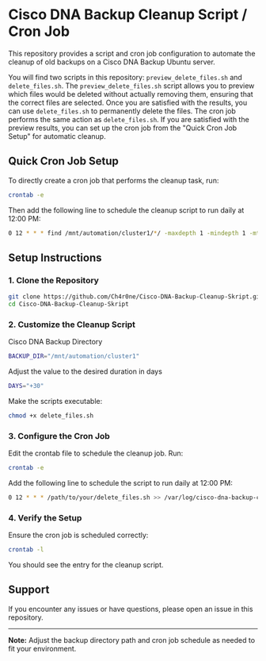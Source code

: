 # Cisco DNA Backup Cleanup Script / Cron Job

This repository provides a script and cron job configuration to automate the cleanup of old backups on a Cisco DNA Backup Ubuntu server.

You will find two scripts in this repository: `preview_delete_files.sh` and `delete_files.sh`. The `preview_delete_files.sh` script allows you to preview which files would be deleted without actually removing them, ensuring that the correct files are selected. Once you are satisfied with the results, you can use `delete_files.sh` to permanently delete the files. The cron job performs the same action as `delete_files.sh`. If you are satisfied with the preview results, you can set up the cron job from the "Quick Cron Job Setup" for automatic cleanup.


## Quick Cron Job Setup

To directly create a cron job that performs the cleanup task, run:

```sh
crontab -e
```

Then add the following line to schedule the cleanup script to run daily at 12:00 PM:

```sh
0 12 * * * find /mnt/automation/cluster1/*/ -maxdepth 1 -mindepth 1 -mtime +30 -exec rm -rf {} + >> /var/log/cisco-dna-backup-cleanup.log 2>&1
```

## Setup Instructions

### 1. Clone the Repository

```sh
git clone https://github.com/Ch4r0ne/Cisco-DNA-Backup-Cleanup-Skript.git
cd Cisco-DNA-Backup-Cleanup-Skript
```

### 2. Customize the Cleanup Script

Cisco DNA Backup Directory
```sh
BACKUP_DIR="/mnt/automation/cluster1"
```
Adjust the value to the desired duration in days
```sh
DAYS="+30"
```

Make the scripts executable:

```sh
chmod +x delete_files.sh
```

### 3. Configure the Cron Job

Edit the crontab file to schedule the cleanup job. Run:

```sh
crontab -e
```

Add the following line to schedule the script to run daily at 12:00 PM:

```sh
0 12 * * * /path/to/your/delete_files.sh >> /var/log/cisco-dna-backup-cleanup.log 2>&1
```

### 4. Verify the Setup

Ensure the cron job is scheduled correctly:

```sh
crontab -l
```

You should see the entry for the cleanup script.

## Support

If you encounter any issues or have questions, please open an issue in this repository.

---

**Note:** Adjust the backup directory path and cron job schedule as needed to fit your environment.
